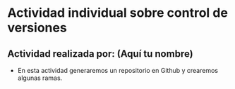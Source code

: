 # Actividad individual sobre control de versiones

## Actividad realizada por: (Aquí tu nombre)

 * En esta actividad generaremos un repositorio en Github y crearemos algunas ramas.


